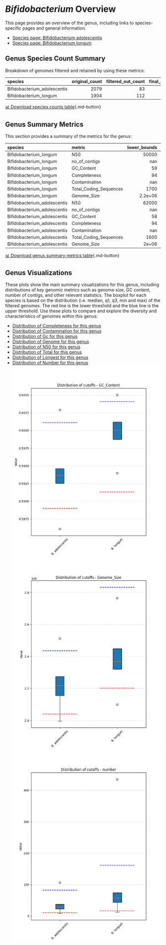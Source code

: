 # *Bifidobacterium* Overview
This page provides an overview of the genus, including links to species-specific pages and general information.

- [Species page: Bifidobacterium adolescentis](Bifidobacterium_adolescentis/index.md)
- [Species page: Bifidobacterium longum](Bifidobacterium_longum/index.md)
## Genus Species Count Summary
Breakdown of genomes filtered and retained by using these metrics:

| species                      |   original_count |   filtered_out_count |   final_count |
|:-----------------------------|-----------------:|---------------------:|--------------:|
| Bifidobacterium_adolescentis |             2079 |                   83 |          1996 |
| Bifidobacterium_longum       |             1904 |                  112 |          1792 |


[📊 Download species counts table](species_counts.csv){.md-button}
## Genus Summary Metrics
This section provides a summary of the metrics for the genus:

| species                      | metric                 |   lower_bounds |   upper_bounds |
|:-----------------------------|:-----------------------|---------------:|---------------:|
| Bifidobacterium_longum       | N50                    |    50000       |      nan       |
| Bifidobacterium_longum       | no_of_contigs          |      nan       |      170       |
| Bifidobacterium_longum       | GC_Content             |       59       |       61       |
| Bifidobacterium_longum       | Completeness           |       94       |      nan       |
| Bifidobacterium_longum       | Contamination          |      nan       |        3       |
| Bifidobacterium_longum       | Total_Coding_Sequences |     1700       |     2700       |
| Bifidobacterium_longum       | Genome_Size            |        2.2e+06 |        2.9e+06 |
| Bifidobacterium_adolescentis | N50                    |    62000       |      nan       |
| Bifidobacterium_adolescentis | no_of_contigs          |      nan       |       90       |
| Bifidobacterium_adolescentis | GC_Content             |       58       |       61       |
| Bifidobacterium_adolescentis | Completeness           |       94       |      nan       |
| Bifidobacterium_adolescentis | Contamination          |      nan       |        6       |
| Bifidobacterium_adolescentis | Total_Coding_Sequences |     1600       |     2200       |
| Bifidobacterium_adolescentis | Genome_Size            |        2e+06   |        2.5e+06 |


[📊 Download genus summary metrics table](genus_summary_metrics.csv){.md-button}
## Genus Visualizations
These plots show the main summary visualizations for this genus, including distributions of key genomic metrics such as genome size, GC content, number of contigs, and other relevant statistics. The boxplot for each species is based on the distribution (i.e. median, q1, q3, min and max) of the filtered genomes. The red line is the lower threshold and the blue line is the upper threshold. Use these plots to compare and explore the diversity and characteristics of genomes within this genus:

- [Distribution of Completeness for this genus](Completeness_Specific_boxplot_0.png)
- [Distribution of Contamination for this genus](Contamination_boxplot_0.png)
- [Distribution of Gc for this genus](GC_Content_boxplot_0.png)
- [Distribution of Genome for this genus](Genome_Size_boxplot_0.png)
- [Distribution of N50 for this genus](N50_boxplot_0.png)
- [Distribution of Total for this genus](Total_Coding_Sequences_boxplot_0.png)
- [Distribution of Longest for this genus](longest_boxplot_0.png)
- [Distribution of Number for this genus](number_boxplot_0.png)
![Distribution of Gc](GC_Content_boxplot_0.png)
![Distribution of Genome](Genome_Size_boxplot_0.png)
![Distribution of Number](number_boxplot_0.png)
